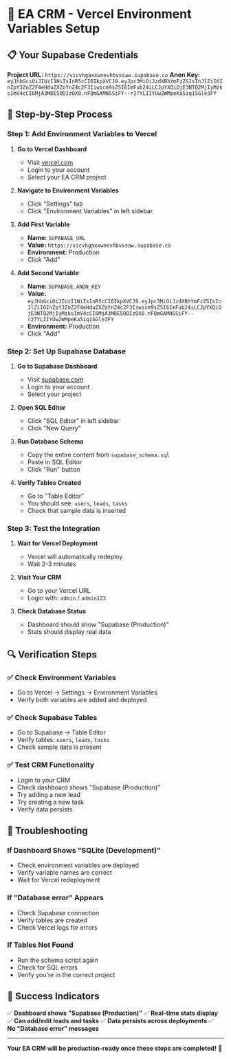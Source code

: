 # 🚀 EA CRM - Vercel Environment Variables Setup

## 📋 Your Supabase Credentials

**Project URL:** `https://vicvhgaxxwnevhbvxsaw.supabase.co`
**Anon Key:** `eyJhbGciOiJIUzI1NiIsInR5cCI6IkpXVCJ9.eyJpc3MiOiJzdXBhYmFzZSIsInJlZiI6InZpY3ZoZ2F4eHduZXZoYnZ4c2F3Iiwicm9sZSI6ImFub24iLCJpYXQiOjE3NTQ2MjIyMzksImV4cCI6MjA3MDE5ODIzOX0.nFQmGAMNSSiFY--r27YLIIYUw2WMpeKa5iq1SGle3FY`

## 🎯 Step-by-Step Process

### Step 1: Add Environment Variables to Vercel

1. **Go to Vercel Dashboard**
   - Visit [vercel.com](https://vercel.com)
   - Login to your account
   - Select your EA CRM project

2. **Navigate to Environment Variables**
   - Click "Settings" tab
   - Click "Environment Variables" in left sidebar

3. **Add First Variable**
   - **Name:** `SUPABASE_URL`
   - **Value:** `https://vicvhgaxxwnevhbvxsaw.supabase.co`
   - **Environment:** Production
   - Click "Add"

4. **Add Second Variable**
   - **Name:** `SUPABASE_ANON_KEY`
   - **Value:** `eyJhbGciOiJIUzI1NiIsInR5cCI6IkpXVCJ9.eyJpc3MiOiJzdXBhYmFzZSIsInJlZiI6InZpY3ZoZ2F4eHduZXZoYnZ4c2F3Iiwicm9sZSI6ImFub24iLCJpYXQiOjE3NTQ2MjIyMzksImV4cCI6MjA3MDE5ODIzOX0.nFQmGAMNSSiFY--r27YLIIYUw2WMpeKa5iq1SGle3FY`
   - **Environment:** Production
   - Click "Add"

### Step 2: Set Up Supabase Database

1. **Go to Supabase Dashboard**
   - Visit [supabase.com](https://supabase.com)
   - Login to your account
   - Select your project

2. **Open SQL Editor**
   - Click "SQL Editor" in left sidebar
   - Click "New Query"

3. **Run Database Schema**
   - Copy the entire content from `supabase_schema.sql`
   - Paste in SQL Editor
   - Click "Run" button

4. **Verify Tables Created**
   - Go to "Table Editor"
   - You should see: `users`, `leads`, `tasks`
   - Check that sample data is inserted

### Step 3: Test the Integration

1. **Wait for Vercel Deployment**
   - Vercel will automatically redeploy
   - Wait 2-3 minutes

2. **Visit Your CRM**
   - Go to your Vercel URL
   - Login with: `admin` / `admin123`

3. **Check Database Status**
   - Dashboard should show "Supabase (Production)"
   - Stats should display real data

## 🔍 Verification Steps

### ✅ Check Environment Variables
- Go to Vercel → Settings → Environment Variables
- Verify both variables are added and deployed

### ✅ Check Supabase Tables
- Go to Supabase → Table Editor
- Verify tables: `users`, `leads`, `tasks`
- Check sample data is present

### ✅ Test CRM Functionality
- Login to your CRM
- Check dashboard shows "Supabase (Production)"
- Try adding a new lead
- Try creating a new task
- Verify data persists

## 🚨 Troubleshooting

### If Dashboard Shows "SQLite (Development)"
- Check environment variables are deployed
- Verify variable names are correct
- Wait for Vercel redeployment

### If "Database error" Appears
- Check Supabase connection
- Verify tables are created
- Check Vercel logs for errors

### If Tables Not Found
- Run the schema script again
- Check for SQL errors
- Verify you're in the correct project

## 🎉 Success Indicators

✅ **Dashboard shows "Supabase (Production)"**
✅ **Real-time stats display**
✅ **Can add/edit leads and tasks**
✅ **Data persists across deployments**
✅ **No "Database error" messages**

---

**Your EA CRM will be production-ready once these steps are completed!** 🚀 